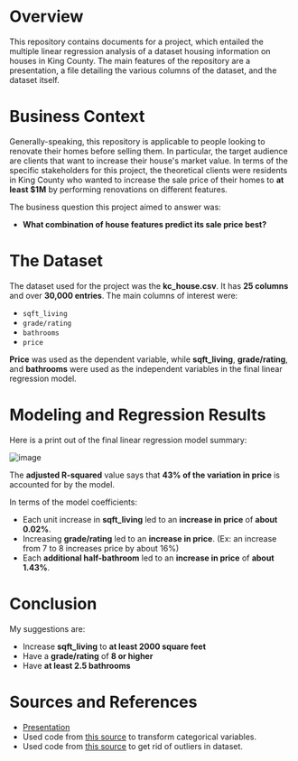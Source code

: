# Overview

This repository contains documents for a project, which entailed the multiple linear regression analysis of a dataset housing information on houses in King County. The main features of the repository are a presentation, a file detailing the various columns of the dataset, and the dataset itself. 

# Business Context 

Generally-speaking, this repository is applicable to people looking to renovate their homes before selling them. In particular, the target audience are clients that want to increase their house's market value. In terms of the specific stakeholders for this project, the theoretical clients were residents in King County who wanted to increase the sale price of their homes to <b>at least $1M</b> by performing renovations on different features. 

The business question this project aimed to answer was: 
* <b>What combination of house features predict its sale price best?</b> 

# The Dataset

The dataset used for the project was the <b>kc_house.csv</b>. It has <b>25 columns</b> and over <b>30,000 entries</b>. The main columns of interest were: 
   
* `sqft_living`
* `grade/rating`
* `bathrooms`
* `price`

<b>Price</b> was used as the dependent variable, while <b>sqft_living</b>, <b>grade/rating</b>, and <b>bathrooms</b> were used as the independent variables in the final linear regression model. 

# Modeling and Regression Results

Here is a print out of the final linear regression model summary: 

![image](https://github.com/jbenedito99/dsc-phase-2-project-v2-5/assets/125815448/abe7edb3-7fec-4653-ba79-4129047a6d73)

The <b>adjusted R-squared</b> value says that <b>43% of the variation in price</b> is accounted for by the model. 

In terms of the model coefficients:
* Each unit increase in <b>sqft_living</b> led to an <b>increase in price</b> of <b>about 0.02%</b>. 
* Increasing <b>grade/rating</b> led to an <b>increase in price</b>. (Ex: an increase from 7 to 8 increases price by about 16%) 
* Each <b>additional half-bathroom</b> led to an <b>increase in price</b> of <b>about 1.43%</b>.

# Conclusion

My suggestions are:
* Increase <b>sqft_living</b> to <b>at least 2000 square feet</b>
* Have a <b>grade/rating</b> of <b>8 or higher</b>
* Have <b>at least 2.5 bathrooms</b>

# Sources and References 

* [Presentation](https://docs.google.com/presentation/d/1AcLuoKZqeQZ_nKB6Mj50B9WjmHtHx0_HMjpkTYuMeJc/edit?usp=sharing) 
* Used code from [this source](https://github.com/mojo-flat/Linear-Regression-GP-2) to transform categorical variables. 
* Used code from [this source](https://medium.com/analytics-vidhya/predicting-king-county-house-prices-with-multiple-linear-regression-84de5feeafb2) to get rid of outliers in dataset. 
